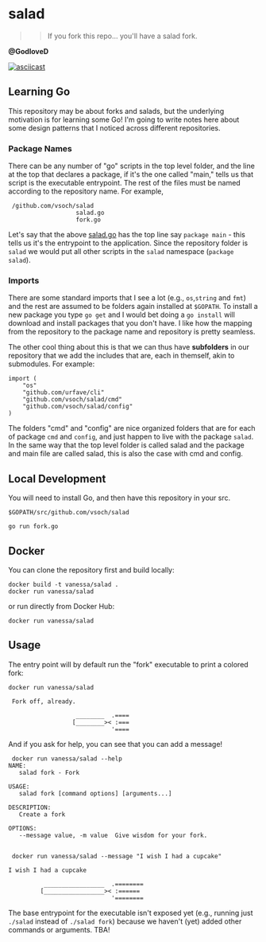 # salad
>> If you fork this repo... you'll have a salad fork.

**@GodloveD**

[![asciicast](https://asciinema.org/a/159960.png)](https://asciinema.org/a/159960?speed=2)



## Learning Go
This repository may be about forks and salads, but the underlying motivation is for learning some Go! I'm going to write notes here about some design patterns that I noticed across different repositories.

### Package Names
There can be any number of "go" scripts in the top level folder, and the line at the top that declares a package, if it's the one called "main," tells us that script is the executable entrypoint. The rest of the files must be named according to the repository name. For example, 

```
 /github.com/vsoch/salad
                   salad.go
                   fork.go
```

Let's say that the above [salad.go](salad.go) has the top line say `package main` - this tells us it's the entrypoint to the application. Since the repository folder is `salad` we would put all other scripts in the `salad` namespace (`package salad`).

### Imports
There are some standard imports that I see a lot (e.g., `os`,`string` and `fmt`) and the rest are assumed to be folders again installed at `$GOPATH`. To install a new package you type `go get` and I would bet doing a `go install` will download and install packages that you don't have. I like how the mapping from the repository to the package name and repository is pretty seamless.

The other cool thing about this is that we can thus have **subfolders** in our repository that we add the includes that are, each in themself, akin to submodules. For example:

```
import (
	"os"
	"github.com/urfave/cli"
	"github.com/vsoch/salad/cmd"
	"github.com/vsoch/salad/config"
)
```

The folders "cmd" and "config" are nice organized folders that are for each of package `cmd` and `config`, and just happen to live with the package `salad`. In the same way that the top level folder is called salad and the package and main file are called salad, this is also the case with cmd and config.


## Local Development
You will need to install Go, and then have this repository in your src.

`$GOPATH/src/github.com/vsoch/salad`

```
go run fork.go
```

## Docker


You can clone the repository first and build locally:

```
docker build -t vanessa/salad .
docker run vanessa/salad
```

or run directly from Docker Hub:

```
docker run vanessa/salad
```

## Usage

The entry point will by default run the "fork" executable to print a colored fork:

```
docker run vanessa/salad

 Fork off, already.  

                   ________  .====
                  [________>< :===
                             '==== 

```

And if you ask for help, you can see that you can add a message!

```
 docker run vanessa/salad --help
NAME:
   salad fork - Fork

USAGE:
   salad fork [command options] [arguments...]

DESCRIPTION:
   Create a fork

OPTIONS:
   --message value, -m value  Give wisdom for your fork.
   
```
```
 docker run vanessa/salad --message "I wish I had a cupcake"

I wish I had a cupcake  

          _________________  .========
         [_________________>< :======
                             '======== 

```

The base entrypoint for the executable isn't exposed yet (e.g., running just `./salad` instead of `./salad fork`) because we haven't (yet) added other commands or arguments. TBA! 
